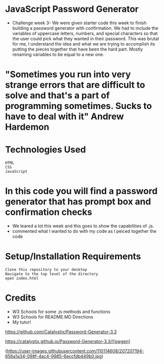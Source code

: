 # JavaScript Password Generator

* Challenge week 3- We were given starter code this week to finish building a password generator with confirmation. 
We had to include the variables of uppercase letters, numbers, and special characters so that the user could pick what they wanted in their password. 
This was brutal for me, I understand the idea and what we are trying to accomplish its putting the pieces together that have been the hard part. Mostly renaming variables to be
equal to a new one. 


# "Sometimes you run into very strange errors that are difficult to solve and that's a part of programming sometimes. Sucks to have to deal with it" Andrew Hardemon


# Technologies Used
    HTML
    CSS
    JavaScript

# In this code you will find a password generator that has prompt box and confirmation checks 
 * We leared a lot this week and this goes to show the capabilities of .js.
 * commented what I wanted to do with my code as I peiced together the code

# Setup/Installation Requirements
    Clone this repository to your desktop
    Navigate to the top level of the directory
    open index.html

# Credits
 * W3 Schools for some .js methods and functions
 * W3 Schools for README.MD Directions
 * My tutor!




https://github.com/Catalystix/Password-Generator-3.3

https://catalystix.github.io/Password-Generator-3.3/![pwgen]

(https://user-images.githubusercontent.com/110114608/207207194-656a1a34-098f-4ac4-9985-6eccfdb449b0.jpg)
